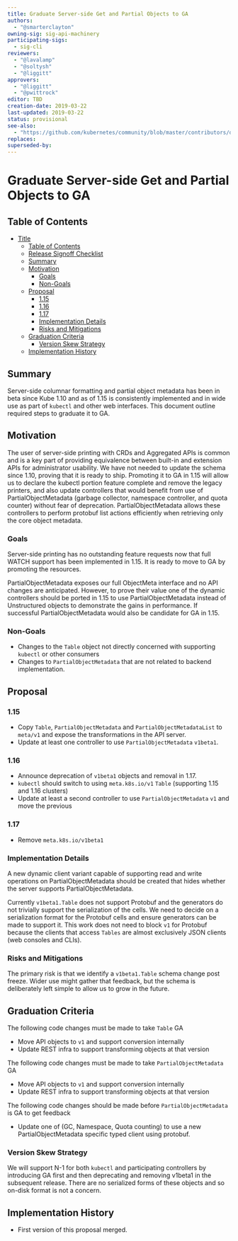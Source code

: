 ```yaml
---
title: Graduate Server-side Get and Partial Objects to GA
authors:
  - "@smarterclayton"
owning-sig: sig-api-machinery
participating-sigs:
  - sig-cli
reviewers:
  - "@lavalamp"
  - "@soltysh"
  - "@liggitt"
approvers:
  - "@liggitt"
  - "@pwittrock"
editor: TBD
creation-date: 2019-03-22
last-updated: 2019-03-22
status: provisional
see-also:
  - "https://github.com/kubernetes/community/blob/master/contributors/design-proposals/api-machinery/server-get.md"
replaces:
superseded-by:
---
```


# Graduate Server-side Get and Partial Objects to GA

## Table of Contents

- [Title](#title)
  - [Table of Contents](#table-of-contents)
  - [Release Signoff Checklist](#release-signoff-checklist)
  - [Summary](#summary)
  - [Motivation](#motivation)
    - [Goals](#goals)
    - [Non-Goals](#non-goals)
  - [Proposal](#proposal)
    - [1.15](#1-15)
    - [1.16](#1-16)
    - [1.17](#1-17)
    - [Implementation Details](#implementation-details)
    - [Risks and Mitigations](#risks-and-mitigations)
  - [Graduation Criteria](#graduation-criteria)
    - [Version Skew Strategy](#version-skew-strategy)
  - [Implementation History](#implementation-history)

## Summary

Server-side columnar formatting and partial object metadata has been in beta since Kube 1.10 and as of 1.15 is consistently implemented and in wide use as part of `kubectl` and other web interfaces. This document outline required steps to graduate it to GA. 

## Motivation

The user of server-side printing with CRDs and Aggregated APIs is common and is a key part of providing equivalence between built-in and extension APIs for administrator usability. We have not needed to update the schema since 1.10, proving that it is ready to ship. Promoting it to GA in 1.15 will allow us to declare the kubectl portion feature complete and remove the legacy printers, and also update controllers that would benefit from use of PartialObjectMetadata (garbage collector, namespace controller, and quota counter) without fear of deprecation. PartialObjectMetadata allows these controllers to perform protobuf list actions efficiently when retrieving only the core object metadata.

### Goals

Server-side printing has no outstanding feature requests now that full WATCH support has been implemented in 1.15. It is ready to move to GA by promoting the resources.

PartialObjectMetadata exposes our full ObjectMeta interface and no API changes are anticipated. However, to prove their value one of the dynamic controllers should be ported in 1.15 to use PartialObjectMetadata instead of Unstructured objects to demonstrate the gains in performance. If successful PartialObjectMetadata would also be candidate for GA in 1.15.

### Non-Goals

* Changes to the `Table` object not directly concerned with supporting `kubectl` or other consumers
* Changes to `PartialObjectMetadata` that are not related to backend implementation.

## Proposal

### 1.15

* Copy `Table`, `PartialObjectMetadata` and `PartialObjectMetadataList` to `meta/v1` and expose the transformations in the API server.
* Update at least one controller to use `PartialObjectMetadata` `v1beta1`.

### 1.16

* Announce deprecation of `v1beta1` objects and removal in 1.17. 
* `kubectl` should switch to using `meta.k8s.io/v1` `Table` (supporting 1.15 and 1.16 clusters)
* Update at least a second controller to use `PartialObjectMetadata` `v1` and move the previous

### 1.17

* Remove `meta.k8s.io/v1beta1`

### Implementation Details

A new dynamic client variant capable of supporting read and write operations on PartialObjectMetadata
should be created that hides whether the server supports PartialObjectMetadata. 

Currently `v1beta1.Table` does not support Protobuf and the generators do not trivially support the
serialization of the cells. We need to decide on a serialization format for the Protobuf cells and
ensure generators can be made to support it. This work does not need to block `v1` for Protobuf
because the clients that access `Tables` are almost exclusively JSON clients (web consoles and CLIs).

### Risks and Mitigations

The primary risk is that we identify a `v1beta1.Table` schema change post freeze. Wider use might
gather that feedback, but the schema is deliberately left simple to allow us to grow in the future.

## Graduation Criteria

The following code changes must be made to take `Table` GA

* Move API objects to `v1` and support conversion internally
* Update REST infra to support transforming objects at that version

The following code changes must be made to take `PartialObjectMetadata` GA

* Move API objects to `v1` and support conversion internally
* Update REST infra to support transforming objects at that version

The following code changes should be made before `PartialObjectMetadata` is GA to get feedback

* Update one of (GC, Namespace, Quota counting) to use a new PartialObjectMetadata specific typed client using protobuf.

### Version Skew Strategy

We will support N-1 for both `kubectl` and participating controllers by introducing GA first and then deprecating and removing v1beta1 in the subsequent release. There are no serialized forms of these objects and so on-disk format is not a concern.

## Implementation History

* First version of this proposal merged.